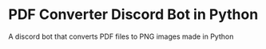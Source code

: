 # PDF Converter Discord Bot in Python
 A discord bot that converts PDF files to PNG images made in Python
